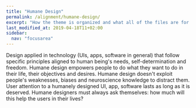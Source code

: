 ```yaml
---
title: "Humane Design"
permalink: /alignment/humane-design/
excerpt: "How the theme is organized and what all of the files are for."
last_modified_at: 2019-04-18T11+02:00
sidebar:
  nav: "focusarea"
---
```


Design applied in technology (UIs, apps, software in general) that follow specific principles aligned to human being's needs, self-determination and freedom. Humane design empowers people to do what they want to do in their life, their objectives and desires. Humane design doesn't exploit people's weaknesses, biases and neuroscience knowledge to distract them. User attention to a humanely designed UI, app, software lasts as long as it is deserved. Humane designers must always ask themselves: how much will this help the users in their lives?
